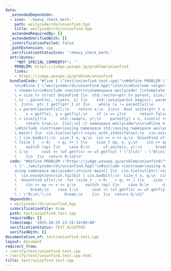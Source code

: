 ```yaml
---
data:
  _extendedDependsOn:
  - icon: ':heavy_check_mark:'
    path: weilycoder/ds/unionfind.hpp
    title: weilycoder/ds/unionfind.hpp
  _extendedRequiredBy: []
  _extendedVerifiedWith: []
  _isVerificationFailed: false
  _pathExtension: cpp
  _verificationStatusIcon: ':heavy_check_mark:'
  attributes:
    '*NOT_SPECIAL_COMMENTS*': ''
    PROBLEM: https://judge.yosupo.jp/problem/unionfind
    links:
    - https://judge.yosupo.jp/problem/unionfind
  bundledCode: "#line 1 \"test/unionfind.test.cpp\"\n#define PROBLEM \"https://judge.yosupo.jp/problem/unionfind\"\
    \n\n#line 1 \"weilycoder/ds/unionfind.hpp\"\n\n\n\n#include <algorithm>\n#include\
    \ <numeric>\n#include <vector>\n\nnamespace weilycoder {\ntemplate <typename ptr_t\
    \ = size_t> struct UnionFind {\n  std::vector<ptr_t> parent, size;\n\n  UnionFind(ptr_t\
    \ n) : parent(n), size(n, 1) {\n    std::iota(parent.begin(), parent.end(), 0);\n\
    \  }\n\n  ptr_t getf(ptr_t x) {\n    while (x != parent[x])\n      x = parent[x]\
    \ = parent[parent[x]];\n    return x;\n  }\n\n  bool unite(ptr_t x, ptr_t y) {\n\
    \    x = getf(x), y = getf(y);\n    if (x == y)\n      return false;\n    if (size[x]\
    \ < size[y])\n      std::swap(x, y);\n    parent[y] = x, size[x] += size[y];\n\
    \    return true;\n  }\n};\n} // namespace weilycoder\n\n\n#line 4 \"test/unionfind.test.cpp\"\
    \n#include <iostream>\nusing namespace std;\nusing namespace weilycoder;\n\nint\
    \ main() {\n  cin.tie(nullptr)->sync_with_stdio(false);\n  cin.exceptions(cin.failbit\
    \ | cin.badbit);\n  size_t n, q;\n  cin >> n >> q;\n  UnionFind uf(n);\n  for\
    \ (size_t _ = 0; _ < q; ++_) {\n    size_t op, x, y;\n    cin >> op >> x >> y;\n\
    \    switch (op) {\n    case 0:\n      uf.unite(x, y);\n      break;\n    case\
    \ 1:\n      cout << (uf.getf(x) == uf.getf(y) ? \"1\\n\" : \"0\\n\");\n      break;\n\
    \    }\n  }\n  return 0;\n}\n"
  code: "#define PROBLEM \"https://judge.yosupo.jp/problem/unionfind\"\n\n#include\
    \ \"../weilycoder/ds/unionfind.hpp\"\n#include <iostream>\nusing namespace std;\n\
    using namespace weilycoder;\n\nint main() {\n  cin.tie(nullptr)->sync_with_stdio(false);\n\
    \  cin.exceptions(cin.failbit | cin.badbit);\n  size_t n, q;\n  cin >> n >> q;\n\
    \  UnionFind uf(n);\n  for (size_t _ = 0; _ < q; ++_) {\n    size_t op, x, y;\n\
    \    cin >> op >> x >> y;\n    switch (op) {\n    case 0:\n      uf.unite(x, y);\n\
    \      break;\n    case 1:\n      cout << (uf.getf(x) == uf.getf(y) ? \"1\\n\"\
    \ : \"0\\n\");\n      break;\n    }\n  }\n  return 0;\n}"
  dependsOn:
  - weilycoder/ds/unionfind.hpp
  isVerificationFile: true
  path: test/unionfind.test.cpp
  requiredBy: []
  timestamp: '2025-10-29 23:15:34+08:00'
  verificationStatus: TEST_ACCEPTED
  verifiedWith: []
documentation_of: test/unionfind.test.cpp
layout: document
redirect_from:
- /verify/test/unionfind.test.cpp
- /verify/test/unionfind.test.cpp.html
title: test/unionfind.test.cpp
---
```

